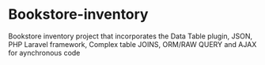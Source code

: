 # Bookstore-inventory
Bookstore inventory project that incorporates the Data Table plugin, JSON, PHP Laravel framework, Complex table JOINS, ORM/RAW QUERY and AJAX for aynchronous code
